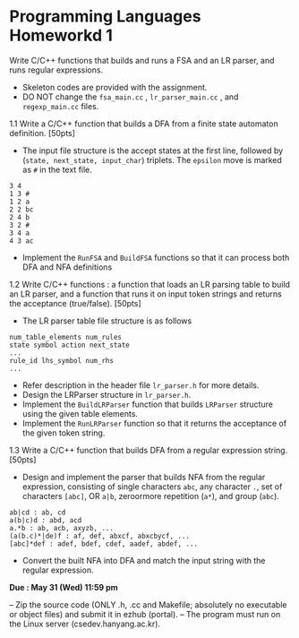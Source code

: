 # Programming Languages Homeworkd 1

Write C/C++ functions that builds and runs a FSA and an LR parser, and runs regular expressions.

- Skeleton codes are provided with the assignment.
- DO NOT change the `fsa_main.cc` , `lr_parser_main.cc` , and `regexp_main.cc` files.

1.1 Write a C/C++ function that builds a DFA from a finite state automaton definition. [50pts]

- The input file structure is the accept states at the first line, followed by (`state, next_state, input_char`) triplets. The `epsilon` move is marked as `#` in the text file.
```
3 4
1 3 #
1 2 a
2 2 bc
2 4 b
3 2 #
3 4 a
4 3 ac
```
- Implement the `RunFSA` and `BuildFSA` functions so that it can process both DFA and NFA definitions

1.2 Write C/C++ functions : a function that loads an LR parsing table to build an LR parser, and a function that runs it on input token strings and returns the acceptance (true/false). [50pts]

- The LR parser table file structure is as follows
```
num_table_elements num_rules
state symbol action next_state
...
rule_id lhs_symbol num_rhs
...
```
- Refer description in the header file `lr_parser.h` for more details.
- Design the LRParser structure in `lr_parser.h`.
- Implement the `BuildLRParser` function that builds `LRParser` structure using the given table elements.
- Implement the `RunLRParser` function so that it returns the acceptance of the given token string.

1.3 Write a C/C++ function that builds DFA from a regular expression string. [50pts]

- Design and implement the parser that builds NFA from the regular expression, consisting of single characters `abc`, any character `.`, set of characters `[abc]`, OR `a|b`, zeroormore repetition (`a*`), and group (`abc`).
```
ab|cd : ab, cd
a(b|c)d : abd, acd
a.*b : ab, acb, axyzb, ...
(a(b.c)*|de)f : af, def, abxcf, abxcbycf, ...
[abc]*def : adef, bdef, cdef, aadef, abdef, ...
```
- Convert the built NFA into DFA and match the input string with the regular expression.


**Due : May 31 (Wed) 11:59 pm**

– Zip the source code (ONLY .h, .cc and Makefile; absolutely no executable or object files) and submit it in ezhub (portal).
– The program must run on the Linux server (csedev.hanyang.ac.kr).